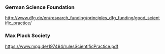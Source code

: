

### German Science Foundation

http://www.dfg.de/en/research_funding/principles_dfg_funding/good_scientific_practice/ 

### Max Plack Society 

https://www.mpg.de/197494/rulesScientificPractice.pdf